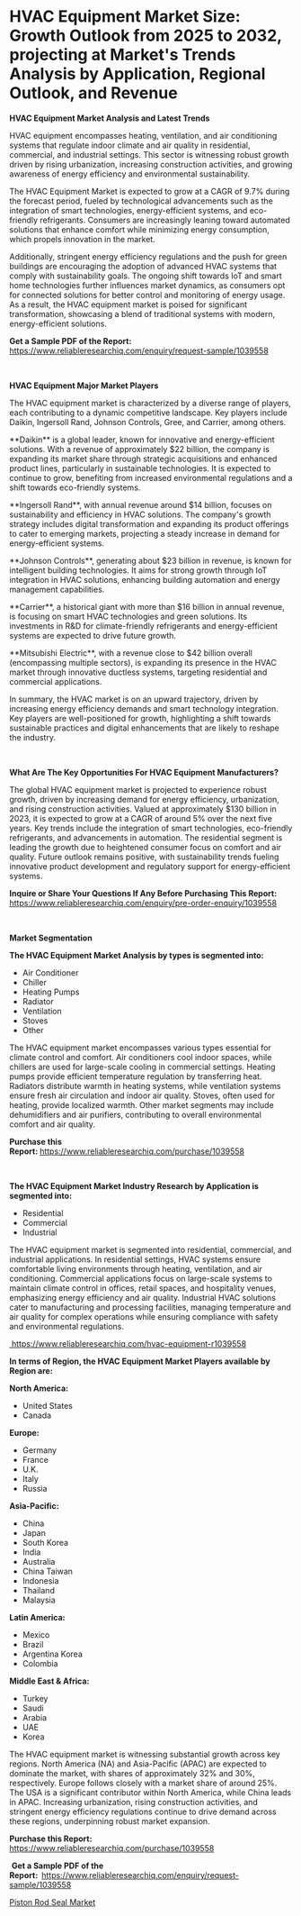 <p><h1>HVAC Equipment Market Size: Growth Outlook from 2025 to 2032, projecting at Market's Trends Analysis by Application, Regional Outlook, and Revenue</h1></p><p><strong>HVAC Equipment Market Analysis and Latest Trends</strong></p>
<p><p>HVAC equipment encompasses heating, ventilation, and air conditioning systems that regulate indoor climate and air quality in residential, commercial, and industrial settings. This sector is witnessing robust growth driven by rising urbanization, increasing construction activities, and growing awareness of energy efficiency and environmental sustainability. </p><p>The HVAC Equipment Market is expected to grow at a CAGR of 9.7% during the forecast period, fueled by technological advancements such as the integration of smart technologies, energy-efficient systems, and eco-friendly refrigerants. Consumers are increasingly leaning toward automated solutions that enhance comfort while minimizing energy consumption, which propels innovation in the market. </p><p>Additionally, stringent energy efficiency regulations and the push for green buildings are encouraging the adoption of advanced HVAC systems that comply with sustainability goals. The ongoing shift towards IoT and smart home technologies further influences market dynamics, as consumers opt for connected solutions for better control and monitoring of energy usage. As a result, the HVAC equipment market is poised for significant transformation, showcasing a blend of traditional systems with modern, energy-efficient solutions.</p></p>
<p><strong>Get a Sample PDF of the Report:&nbsp;</strong> <a href="https://www.reliableresearchiq.com/enquiry/request-sample/1039558?utm_campaign=3259&utm_medium=2&utm_source=Github&utm_content=ia&utm_term=10042025&utm_id=hvac-equipment">https://www.reliableresearchiq.com/enquiry/request-sample/1039558</a></p>
<p>&nbsp;</p>
<p><strong>HVAC Equipment Major Market Players</strong></p>
<p><p>The HVAC equipment market is characterized by a diverse range of players, each contributing to a dynamic competitive landscape. Key players include Daikin, Ingersoll Rand, Johnson Controls, Gree, and Carrier, among others. </p><p>**Daikin** is a global leader, known for innovative and energy-efficient solutions. With a revenue of approximately $22 billion, the company is expanding its market share through strategic acquisitions and enhanced product lines, particularly in sustainable technologies. It is expected to continue to grow, benefiting from increased environmental regulations and a shift towards eco-friendly systems.</p><p>**Ingersoll Rand**, with annual revenue around $14 billion, focuses on sustainability and efficiency in HVAC solutions. The company's growth strategy includes digital transformation and expanding its product offerings to cater to emerging markets, projecting a steady increase in demand for energy-efficient systems.</p><p>**Johnson Controls**, generating about $23 billion in revenue, is known for intelligent building technologies. It aims for strong growth through IoT integration in HVAC solutions, enhancing building automation and energy management capabilities.</p><p>**Carrier**, a historical giant with more than $16 billion in annual revenue, is focusing on smart HVAC technologies and green solutions. Its investments in R&D for climate-friendly refrigerants and energy-efficient systems are expected to drive future growth.</p><p>**Mitsubishi Electric**, with a revenue close to $42 billion overall (encompassing multiple sectors), is expanding its presence in the HVAC market through innovative ductless systems, targeting residential and commercial applications.</p><p>In summary, the HVAC market is on an upward trajectory, driven by increasing energy efficiency demands and smart technology integration. Key players are well-positioned for growth, highlighting a shift towards sustainable practices and digital enhancements that are likely to reshape the industry.</p></p>
<p>&nbsp;</p>
<p><strong>What Are The Key Opportunities For HVAC Equipment Manufacturers?</strong></p>
<p><p>The global HVAC equipment market is projected to experience robust growth, driven by increasing demand for energy efficiency, urbanization, and rising construction activities. Valued at approximately $130 billion in 2023, it is expected to grow at a CAGR of around 5% over the next five years. Key trends include the integration of smart technologies, eco-friendly refrigerants, and advancements in automation. The residential segment is leading the growth due to heightened consumer focus on comfort and air quality. Future outlook remains positive, with sustainability trends fueling innovative product development and regulatory support for energy-efficient systems.</p></p>
<p><strong>Inquire or Share Your Questions If Any Before Purchasing This Report:</strong> <a href="https://www.reliableresearchiq.com/enquiry/pre-order-enquiry/1039558?utm_campaign=3259&utm_medium=2&utm_source=Github&utm_content=ia&utm_term=10042025&utm_id=hvac-equipment">https://www.reliableresearchiq.com/enquiry/pre-order-enquiry/1039558</a></p>
<p>&nbsp;</p>
<p><strong>Market Segmentation</strong></p>
<p><strong>The HVAC Equipment Market Analysis by types is segmented into:</strong></p>
<p><ul><li>Air Conditioner</li><li>Chiller</li><li>Heating Pumps</li><li>Radiator</li><li>Ventilation</li><li>Stoves</li><li>Other</li></ul></p>
<p><p>The HVAC equipment market encompasses various types essential for climate control and comfort. Air conditioners cool indoor spaces, while chillers are used for large-scale cooling in commercial settings. Heating pumps provide efficient temperature regulation by transferring heat. Radiators distribute warmth in heating systems, while ventilation systems ensure fresh air circulation and indoor air quality. Stoves, often used for heating, provide localized warmth. Other market segments may include dehumidifiers and air purifiers, contributing to overall environmental comfort and air quality.</p></p>
<p><strong>Purchase this Report:&nbsp;</strong><a href="https://www.reliableresearchiq.com/purchase/1039558?utm_campaign=3259&utm_medium=2&utm_source=Github&utm_content=ia&utm_term=10042025&utm_id=hvac-equipment">https://www.reliableresearchiq.com/purchase/1039558</a></p>
<p>&nbsp;</p>
<p><strong>The HVAC Equipment Market Industry Research by Application is segmented into:</strong></p>
<p><ul><li>Residential</li><li>Commercial</li><li>Industrial</li></ul></p>
<p><p>The HVAC equipment market is segmented into residential, commercial, and industrial applications. In residential settings, HVAC systems ensure comfortable living environments through heating, ventilation, and air conditioning. Commercial applications focus on large-scale systems to maintain climate control in offices, retail spaces, and hospitality venues, emphasizing energy efficiency and air quality. Industrial HVAC solutions cater to manufacturing and processing facilities, managing temperature and air quality for complex operations while ensuring compliance with safety and environmental regulations.</p></p>
<p><a href="https://www.reliableresearchiq.com/hvac-equipment-r1039558?utm_campaign=3259&utm_medium=2&utm_source=Github&utm_content=ia&utm_term=10042025&utm_id=hvac-equipment">&nbsp;https://www.reliableresearchiq.com/hvac-equipment-r1039558</a></p>
<p><strong>In terms of Region, the HVAC Equipment Market Players available by Region are:</strong></p>
<p>
    <p> <strong> North America: </strong>
        <ul>
            <li>United States</li>
            <li>Canada</li>
        </ul>
        </p> 
    <p> <strong> Europe: </strong>
        <ul>
            <li>Germany</li>
            <li>France</li>
            <li>U.K.</li>
            <li>Italy</li>
            <li>Russia</li>
        </ul>
        </p> 
    <p> <strong> Asia-Pacific: </strong>
        <ul>
            <li>China</li>
            <li>Japan</li>
            <li>South Korea</li>
            <li>India</li>
            <li>Australia</li>
            <li>China Taiwan</li>
            <li>Indonesia</li>
            <li>Thailand</li>
            <li>Malaysia</li>
        </ul>
        </p> 
    <p> <strong> Latin America: </strong>
        <ul>
            <li>Mexico</li>
            <li>Brazil</li>
            <li>Argentina Korea</li>
            <li>Colombia</li>
        </ul>
        </p> 
    <p> <strong> Middle East & Africa: </strong>
        <ul>
            <li>Turkey</li>
            <li>Saudi</li>
            <li>Arabia</li>
            <li>UAE</li>
            <li>Korea</li>
        </ul>
    </p>
    </p>
<p><p>The HVAC equipment market is witnessing substantial growth across key regions. North America (NA) and Asia-Pacific (APAC) are expected to dominate the market, with shares of approximately 32% and 30%, respectively. Europe follows closely with a market share of around 25%. The USA is a significant contributor within North America, while China leads in APAC. Increasing urbanization, rising construction activities, and stringent energy efficiency regulations continue to drive demand across these regions, underpinning robust market expansion.</p></p>
<p><strong>Purchase this Report: </strong><a href="https://www.reliableresearchiq.com/purchase/1039558?utm_campaign=3259&utm_medium=2&utm_source=Github&utm_content=ia&utm_term=10042025&utm_id=hvac-equipment">https://www.reliableresearchiq.com/purchase/1039558</a></p>
<p>&nbsp;<strong>Get a Sample PDF of the Report:&nbsp;&nbsp;</strong><a href="https://www.reliableresearchiq.com/enquiry/request-sample/1039558?utm_campaign=3259&utm_medium=2&utm_source=Github&utm_content=ia&utm_term=10042025&utm_id=hvac-equipment">https://www.reliableresearchiq.com/enquiry/request-sample/1039558</a></p>
<p><strong></strong></p>
<p><p><a href="https://github.com/vaeilabin/Market-Research-Report-List-1/blob/main/piston-rod-seal-market.md?utm_campaign=3259&utm_medium=2&utm_source=Github&utm_content=ia&utm_term=10042025&utm_id=hvac-equipment">Piston Rod Seal Market</a></p></p>